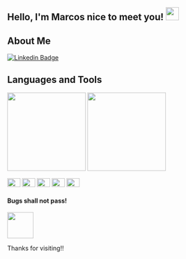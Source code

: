 ## Hello, I'm Marcos nice to meet you! <img src=https://github.com/TheDudeThatCode/TheDudeThatCode/blob/master/Assets/Hi.gif width="30">

## About Me
[![Linkedin Badge](https://img.shields.io/badge/-LinkedIn-blue?style=flat-square&logo=Linkedin&logoColor=white&link=https://www.linkedin.com/in/marcosvmferreira/)](https://www.linkedin.com/in/marcosvmferreira/)

## Languages and Tools
<img height="180em" src="https://github-readme-stats.vercel.app/api?username=marcosnaofazisso&show_icons=true&theme=onedark"/>
<img height="180em" src="https://github-readme-stats.vercel.app/api/top-langs/?username=marcosnaofazisso&layout=compact&theme=onedark"/>

<code><img height="20" width="30" src="https://img.shields.io/badge/HTML5-E34F26?style=for-the-badge&logo=html5&logoColor=white"></code>
<code><img height="20" width="30" src="https://img.shields.io/badge/CSS3-1572B6?style=for-the-badge&logo=css3&logoColor=white"></code>
<code><img height="20" width="30" src="https://img.shields.io/badge/JavaScript-F7DF1E?style=for-the-badge&logo=javascript&logoColor=black"></code>
<code><img height="20" width="30" src="https://img.shields.io/badge/Java-ED8B00?style=for-the-badge&logo=java&logoColor=white"></code>
<code><img height="20" width="30" src="https://img.shields.io/badge/Python-3776AB?style=for-the-badge&logo=python&logoColor=white"></code>

#### Bugs shall not pass!
<img src=https://github.com/TheDudeThatCode/TheDudeThatCode/blob/master/Assets/gandalf_parrot.gif width="60">

Thanks for visiting!!
